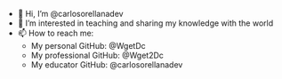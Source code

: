 - 👋 Hi, I’m @carlosorellanadev
- 👀 I’m interested in teaching and sharing my knowledge with the world
- 📫 How to reach me:
    - My personal GitHub: @WgetDc
    - My professional GitHub: @Wget2Dc
    - My educator GitHub: @carlosorellanadev


